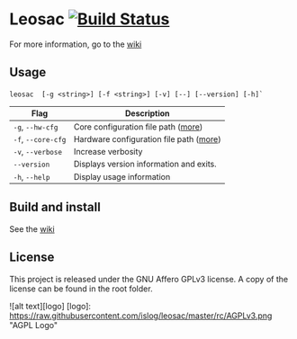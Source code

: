 # Leosac [![Build Status](https://travis-ci.org/islog/leosac.png?branch=develop)](https://travis-ci.org/islog/leosac)

For more information, go to the [wiki](https://github.com/islog/leosac/wiki)

## Usage

```shell
leosac  [-g <string>] [-f <string>] [-v] [--] [--version] [-h]`
```

| Flag | Description          |
| ------------- | ----------- |
| `-g`, `--hw-cfg` | Core configuration file path ([more](https://github.com/islog/leosac/wiki/Configuration)) |
| `-f`, `--core-cfg` | Hardware configuration file path ([more](https://github.com/islog/leosac/wiki/Configuration)) |
| `-v`, `--verbose` | Increase verbosity |
| `--version` | Displays version information and exits. |
| `-h`, `--help` | Display usage information |

## Build and install

See the [wiki](https://github.com/islog/leosac/wiki/Build-and-install)

## License

This project is released under the GNU Affero GPLv3 license.
A copy of the license can be found in the root folder.

![alt text][logo]
[logo]: https://raw.githubusercontent.com/islog/leosac/master/rc/AGPLv3.png  "AGPL Logo"
